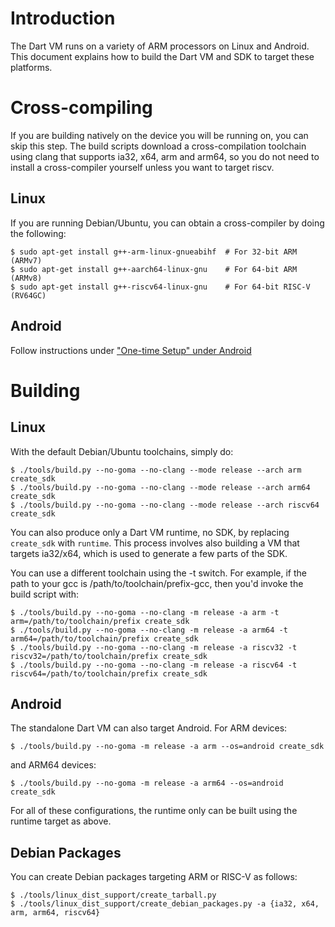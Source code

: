 # Introduction

The Dart VM runs on a variety of ARM processors on Linux and Android. This document explains how to build the Dart VM and SDK to target these platforms.

# Cross-compiling

If you are building natively on the device you will be running on, you can skip this step.  The build scripts download a cross-compilation toolchain using clang that supports ia32, x64, arm and arm64, so you do not need to install a cross-compiler yourself unless you want to target riscv.

## Linux

If you are running Debian/Ubuntu, you can obtain a cross-compiler by doing the following:	

```	
$ sudo apt-get install g++-arm-linux-gnueabihf  # For 32-bit ARM (ARMv7)	
$ sudo apt-get install g++-aarch64-linux-gnu    # For 64-bit ARM (ARMv8)
$ sudo apt-get install g++-riscv64-linux-gnu    # For 64-bit RISC-V (RV64GC)
```	

## Android

Follow instructions under ["One-time Setup" under Android](Building-the-Dart-VM-for-Android)

# Building

## Linux

With the default Debian/Ubuntu toolchains, simply do:

```
$ ./tools/build.py --no-goma --no-clang --mode release --arch arm create_sdk
$ ./tools/build.py --no-goma --no-clang --mode release --arch arm64 create_sdk
$ ./tools/build.py --no-goma --no-clang --mode release --arch riscv64 create_sdk
```

You can also produce only a Dart VM runtime, no SDK, by replacing `create_sdk` with `runtime`. This process involves also building a VM that targets ia32/x64, which is used to generate a few parts of the SDK.

You can use a different toolchain using the -t switch. For example, if the path to your gcc is /path/to/toolchain/prefix-gcc, then you'd invoke the build script with:

```
$ ./tools/build.py --no-goma --no-clang -m release -a arm -t arm=/path/to/toolchain/prefix create_sdk
$ ./tools/build.py --no-goma --no-clang -m release -a arm64 -t arm64=/path/to/toolchain/prefix create_sdk
$ ./tools/build.py --no-goma --no-clang -m release -a riscv32 -t riscv32=/path/to/toolchain/prefix create_sdk
$ ./tools/build.py --no-goma --no-clang -m release -a riscv64 -t riscv64=/path/to/toolchain/prefix create_sdk
```

## Android

The standalone Dart VM can also target Android. For ARM devices:

```
$ ./tools/build.py --no-goma -m release -a arm --os=android create_sdk
```

and ARM64 devices:

```
$ ./tools/build.py --no-goma -m release -a arm64 --os=android create_sdk
```

For all of these configurations, the runtime only can be built using the runtime target as above.

## Debian Packages

You can create Debian packages targeting ARM or RISC-V as follows:

```
$ ./tools/linux_dist_support/create_tarball.py
$ ./tools/linux_dist_support/create_debian_packages.py -a {ia32, x64, arm, arm64, riscv64}
```
